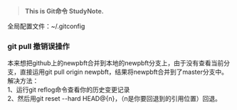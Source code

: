 > **This is Git命令 StudyNote.**

全局配置文件：~/.gitconfig
### git pull 撤销误操作

本来想把github上的newpbft合并到本地的newpbft分支上，由于没有查看当前分支，直接运用git pull origin newpbft，结果将newpbft合并到了master分支中。
解决方法：  
1、运行git reflog命令查看你的历史变更记录  
2、然后用git reset --hard HEAD@{n}，（n是你要回退到的引用位置）回退。